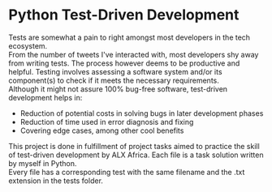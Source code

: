 # Python Test-Driven Development

Tests are somewhat a pain to right amongst most developers in the tech ecosystem.  
From the number of tweets I've interacted with, most developers
shy away from writing tests. The process however deems to be productive 
and helpful. Testing involves assessing a software system and/or 
its component(s) to check if it meets the necessary requirements.  
Although it might not assure 100% bug-free software, test-driven development helps in:  

* Reduction of potential costs in solving bugs in later development phases
* Reduction of time used in error diagnosis and fixing
* Covering edge cases, among other cool benefits

This project is done in fulfillment of project tasks aimed to practice
the skill of test-driven development by ALX Africa. Each file is a task solution
written by myself in Python.  
Every file has a corresponding test with the same filename and the .txt extension in the tests folder.  
